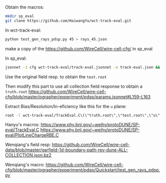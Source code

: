 
Obtain the macros:
```bash
mkdir sp_eval
git clone https://github.com/HaiwangYu/wct-track-eval.git
```

In wct-track-eval:
```bash
python test_gen_rays_pdsp.py 45 > rays_45.json
```

make a copy of the https://github.com/WireCell/wire-cell-cfg/
in sp_eval

In sp_eval:
```bash
jsonnet -J cfg wct-track-eval/track-eval.jsonnet -o track-eval.json && wire-cell -l stdout:info -c track-eval.json
```

Use the original field resp. to obtain the `test.root`

Then modify this part to use all collection field response to obtain a `truth.root`
https://github.com/WireCell/wire-cell-cfg/blob/master/pgrapher/experiment/pdsp/params.jsonnet#L159-L163


Extract Bias/Resolution/In-eficiency like this for the `u` plane:
```bash
root -l wct-track-eval/TrackEval.C\(\"truth.root\",\"test.root\",\"u\",45\)
```


Hanyu's macros:
https://www.phy.bnl.gov/~weihy/protoDUNE/SP-eval/TrackEval.C
https://www.phy.bnl.gov/~weihy/protoDUNE/SP-eval/PlotLineChargeRBE.C

Wenqiang's field resp:
https://github.com/WireCell/wire-cell-data/blob/master/garfield-1d-boundary-path-rev-dune-ALL-COLLECTION.json.bz2

Wenqiang's macro:
https://github.com/WireCell/wire-cell-cfg/blob/master/pgrapher/experiment/pdsp/Quickstart/test_gen_rays_pdsp.py

